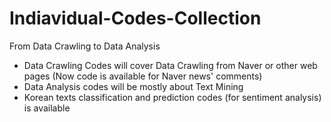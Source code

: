 # Indiavidual-Codes-Collection
From Data Crawling to Data Analysis
- Data Crawling Codes will cover Data Crawling from Naver or other web pages (Now code is available for Naver news' comments)
- Data Analysis codes will be mostly about Text Mining
- Korean texts classification and prediction codes (for sentiment analysis) is available

